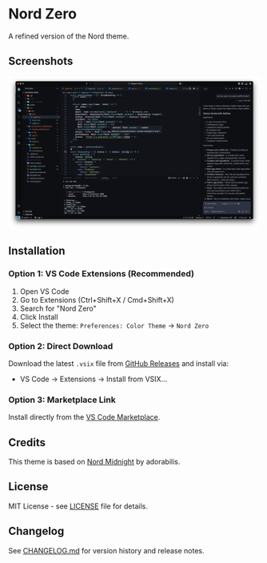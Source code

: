 # Nord Zero

A refined version of the Nord theme.

## Screenshots

![Nord Zero Theme](screenshots/nord-zero.png)

## Installation

### Option 1: VS Code Extensions (Recommended)

1. Open VS Code
2. Go to Extensions (Ctrl+Shift+X / Cmd+Shift+X)
3. Search for "Nord Zero"
4. Click Install
5. Select the theme: `Preferences: Color Theme` → `Nord Zero`

### Option 2: Direct Download

Download the latest `.vsix` file from [GitHub Releases](https://github.com/QendrimBehrami/nord-zero/releases) and install via:

- VS Code → Extensions → Install from VSIX...

### Option 3: Marketplace Link

Install directly from the [VS Code Marketplace](https://marketplace.visualstudio.com/items?itemName=Behrami.nord-zero).

## Credits

This theme is based on [Nord Midnight](https://github.com/adorabilis/nord-midnight-vscode) by adorabilis.

## License

MIT License - see [LICENSE](LICENSE) file for details.

## Changelog

See [CHANGELOG.md](CHANGELOG.md) for version history and release notes.
